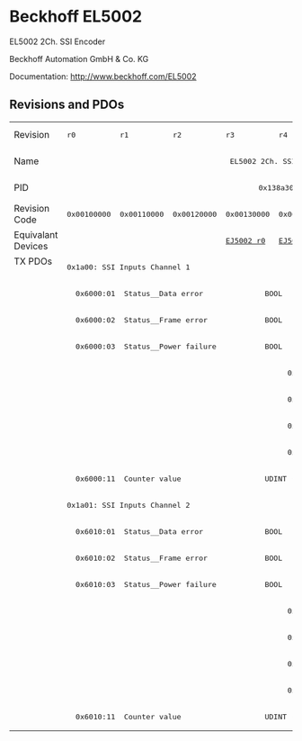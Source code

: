 # Beckhoff EL5002

EL5002 2Ch. SSI Encoder

Beckhoff Automation GmbH & Co. KG

Documentation: <a href="http://www.beckhoff.com/EL5002">http://www.beckhoff.com/EL5002</a>

## Revisions and PDOs
<table>
<tr >
<td class="first">Revision</td>
<td ><pre>r0</pre></td>
<td ><pre>r1</pre></td>
<td ><pre>r2</pre></td>
<td ><pre>r3</pre></td>
<td ><pre>r4</pre></td>
</tr>
<tr >
<td class="first">Name</td>
<td  colspan=5 align="center"><pre>EL5002 2Ch. SSI Encoder</pre></td>
</tr>
<tr >
<td class="first">PID</td>
<td  colspan=5 align="center"><pre>0x138a3052</pre></td>
</tr>
<tr >
<td class="first">Revision Code</td>
<td ><pre>0x00100000</pre></td>
<td ><pre>0x00110000</pre></td>
<td ><pre>0x00120000</pre></td>
<td ><pre>0x00130000</pre></td>
<td ><pre>0x00140000</pre></td>
</tr>
<tr >
<td class="first">Equivalant Devices</td>
<td  colspan=3 align="center"></td>
<td ><pre><a href="EJ5002">EJ5002 r0</a></pre></td>
<td ><pre><a href="EJ5002">EJ5002 r1</a></pre></td>
</tr>
<tr class="txpdo pdosection">
<td class="first" rowspan=18 valign=top>TX PDOs</td>
<td colspan=5 align="left"><pre>0x1a00: SSI Inputs Channel 1</pre></td>
<td></td>
</tr>
<tr class="txpdo">
<td  colspan=5 align="left"><pre>  0x6000:01  Status__Data error              BOOL</pre></td>
</tr>
<tr class="txpdo">
<td  colspan=5 align="left"><pre>  0x6000:02  Status__Frame error             BOOL</pre></td>
</tr>
<tr class="txpdo">
<td  colspan=5 align="left"><pre>  0x6000:03  Status__Power failure           BOOL</pre></td>
</tr>
<tr class="txpdo">
<td  colspan=4 align="left"></td>
<td ><pre>  0x6000:04  Status__Data mismatch           BOOL</pre></td>
</tr>
<tr class="txpdo">
<td  colspan=4 align="left"></td>
<td ><pre>  0x6000:0e  Status__Sync error              BOOL</pre></td>
</tr>
<tr class="txpdo">
<td  colspan=4 align="left"></td>
<td ><pre>  0x6000:0f  Status__TxPDO State             BOOL</pre></td>
</tr>
<tr class="txpdo">
<td  colspan=4 align="left"></td>
<td ><pre>  0x6000:10  Status__TxPDO Toggle            BOOL</pre></td>
</tr>
<tr class="txpdo">
<td  colspan=5 align="left"><pre>  0x6000:11  Counter value                   UDINT (32 bits)</pre></td>
</tr>
<tr class="txpdo pdosection">
<td  colspan=5 align="left"><pre>0x1a01: SSI Inputs Channel 2</pre></td>
</tr>
<tr class="txpdo">
<td  colspan=5 align="left"><pre>  0x6010:01  Status__Data error              BOOL</pre></td>
</tr>
<tr class="txpdo">
<td  colspan=5 align="left"><pre>  0x6010:02  Status__Frame error             BOOL</pre></td>
</tr>
<tr class="txpdo">
<td  colspan=5 align="left"><pre>  0x6010:03  Status__Power failure           BOOL</pre></td>
</tr>
<tr class="txpdo">
<td  colspan=4 align="left"></td>
<td ><pre>  0x6010:04  Status__Data mismatch           BOOL</pre></td>
</tr>
<tr class="txpdo">
<td  colspan=4 align="left"></td>
<td ><pre>  0x6010:0e  Status__Sync error              BOOL</pre></td>
</tr>
<tr class="txpdo">
<td  colspan=4 align="left"></td>
<td ><pre>  0x6010:0f  Status__TxPDO State             BOOL</pre></td>
</tr>
<tr class="txpdo">
<td  colspan=4 align="left"></td>
<td ><pre>  0x6010:10  Status__TxPDO Toggle            BOOL</pre></td>
</tr>
<tr class="txpdo">
<td  colspan=5 align="left"><pre>  0x6010:11  Counter value                   UDINT (32 bits)</pre></td>
</tr>
</table>
